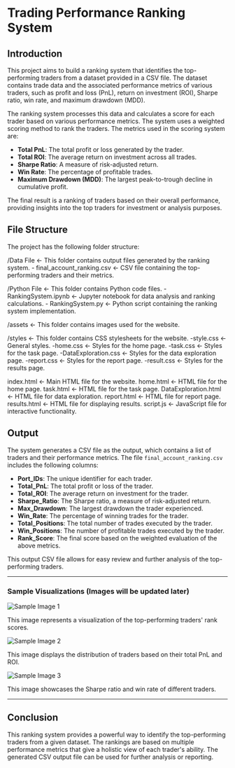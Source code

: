 # Trading Performance Ranking System

## Introduction

This project aims to build a ranking system that identifies the top-performing traders from a dataset provided in a CSV file. The dataset contains trade data and the associated performance metrics of various traders, such as profit and loss (PnL), return on investment (ROI), Sharpe ratio, win rate, and maximum drawdown (MDD). 

The ranking system processes this data and calculates a score for each trader based on various performance metrics. The system uses a weighted scoring method to rank the traders. The metrics used in the scoring system are:

- **Total PnL**: The total profit or loss generated by the trader.
- **Total ROI**: The average return on investment across all trades.
- **Sharpe Ratio**: A measure of risk-adjusted return.
- **Win Rate**: The percentage of profitable trades.
- **Maximum Drawdown (MDD)**: The largest peak-to-trough decline in cumulative profit.

The final result is a ranking of traders based on their overall performance, providing insights into the top traders for investment or analysis purposes.

## File Structure

The project has the following folder structure:

/Data File <- This folder contains output files generated by the ranking system. - final_account_ranking.csv <- CSV file containing the top-performing traders and their metrics.

/Python File <- This folder contains Python code files. - RankingSystem.ipynb <- Jupyter notebook for data analysis and ranking calculations. - RankingSystem.py <- Python script containing the ranking system implementation.

/assets <- This folder contains images used for the website. 

/styles <- This folder contains CSS stylesheets for the website. 
    -style.css <- General styles. 
    -home.css <- Styles for the home page. 
    -task.css <- Styles for the task page. 
    -DataExploration.css <- Styles for the data exploration page. 
    -report.css <- Styles for the report page. 
    -result.css <- Styles for the results page.

index.html <- Main HTML file for the website. 
home.html <- HTML file for the home page. 
task.html <- HTML file for the task page. 
DataExploration.html <- HTML file for data exploration. 
report.html <- HTML file for report page. 
results.html <- HTML file for displaying results. 
script.js <- JavaScript file for interactive functionality.


## Output

The system generates a CSV file as the output, which contains a list of traders and their performance metrics. The file `final_account_ranking.csv` includes the following columns:

- **Port_IDs**: The unique identifier for each trader.
- **Total_PnL**: The total profit or loss of the trader.
- **Total_ROI**: The average return on investment for the trader.
- **Sharpe_Ratio**: The Sharpe ratio, a measure of risk-adjusted return.
- **Max_Drawdown**: The largest drawdown the trader experienced.
- **Win_Rate**: The percentage of winning trades for the trader.
- **Total_Positions**: The total number of trades executed by the trader.
- **Win_Positions**: The number of profitable trades executed by the trader.
- **Rank_Score**: The final score based on the weighted evaluation of the above metrics.

This output CSV file allows for easy review and further analysis of the top-performing traders.

---

### Sample Visualizations (Images will be updated later)

![Sample Image 1](assets/ranking1.png)

This image represents a visualization of the top-performing traders' rank scores.

![Sample Image 2](assets/sample_image_2.png)

This image displays the distribution of traders based on their total PnL and ROI.

![Sample Image 3](assets/sample_image_3.png)

This image showcases the Sharpe ratio and win rate of different traders.

---

## Conclusion

This ranking system provides a powerful way to identify the top-performing traders from a given dataset. The rankings are based on multiple performance metrics that give a holistic view of each trader's ability. The generated CSV output file can be used for further analysis or reporting.
